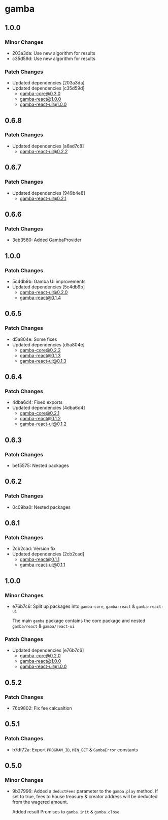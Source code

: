 # gamba

## 1.0.0

### Minor Changes

- 203a3da: Use new algorithm for results
- c35d59d: Use new algorithm for results

### Patch Changes

- Updated dependencies [203a3da]
- Updated dependencies [c35d59d]
  - gamba-core@0.3.0
  - gamba-react@1.0.0
  - gamba-react-ui@1.0.0

## 0.6.8

### Patch Changes

- Updated dependencies [a6ad7c8]
  - gamba-react-ui@0.2.2

## 0.6.7

### Patch Changes

- Updated dependencies [949b4e8]
  - gamba-react-ui@0.2.1

## 0.6.6

### Patch Changes

- 3eb3560: Added GambaProvider

## 1.0.0

### Patch Changes

- 5c4db9b: Gamba UI improvements
- Updated dependencies [5c4db9b]
  - gamba-react-ui@0.2.0
  - gamba-react@0.1.4

## 0.6.5

### Patch Changes

- d5a804e: Some fixes
- Updated dependencies [d5a804e]
  - gamba-core@0.2.2
  - gamba-react@0.1.3
  - gamba-react-ui@0.1.3

## 0.6.4

### Patch Changes

- 4dba6d4: Fixed exports
- Updated dependencies [4dba6d4]
  - gamba-core@0.2.1
  - gamba-react@0.1.2
  - gamba-react-ui@0.1.2

## 0.6.3

### Patch Changes

- bef5575: Nested packages

## 0.6.2

### Patch Changes

- 0c09ba0: Nested packages

## 0.6.1

### Patch Changes

- 2cb2cad: Version fix
- Updated dependencies [2cb2cad]
  - gamba-react@0.1.1
  - gamba-react-ui@0.1.1

## 1.0.0

### Minor Changes

- e76b7c6: Split up packages into `gamba-core`, `gamba-react` & `gamba-react-ui`

  The main `gamba` package contains the core package and nested `gamba/react` & `gamba/react-ui`

### Patch Changes

- Updated dependencies [e76b7c6]
  - gamba-core@0.2.0
  - gamba-react@1.0.0
  - gamba-react-ui@1.0.0

## 0.5.2

### Patch Changes

- 76b9802: Fix fee calcualtion

## 0.5.1

### Patch Changes

- b7df72a: Export `PROGRAM_ID`, `MIN_BET` & `GambaError` constants

## 0.5.0

### Minor Changes

- 9b37996: Added a `deductFees` parameter to the `gamba.play` method. If set to true, fees to house treasury & creator address will be deducted from the wagered amount.

  Added result Promises to `gamba.init` & `gamba.close`.

